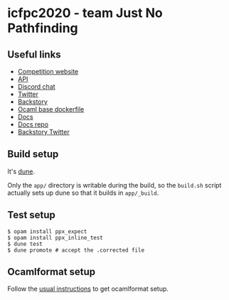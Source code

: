 # icfpc2020 - team Just No Pathfinding

## Useful links

* [Competition website](https://icfpcontest2020.github.io/)
* [API](https://icfpc2020-api.testkontur.ru/swagger/index.html)
* [Discord chat](https://discord.com/invite/xvMJbas)
* [Twitter](https://twitter.com/icfpcontest2020)
* [Backstory](https://pegovka.space/)
* [Ocaml base dockerfile](https://github.com/icfpcontest2020/dockerfiles/blob/master/dockerfiles/ocaml/Dockerfile.base)
* [Docs](https://message-from-space.readthedocs.io/en/latest/)
* [Docs repo](https://github.com/zaitsev85/message-from-space)
* [Backstory Twitter](https://twitter.com/ivanzaitsev85)

## Build setup

It's [dune](dune.build).

Only the `app/` directory is writable during the build, so the `build.sh` script
actually sets up dune so that it builds in `app/_build`.

## Test setup

```
$ opam install ppx_expect
$ opam install ppx_inline_test
$ dune test
$ dune promote # accept the .corrected file
```

## Ocamlformat setup

Follow the [usual
instructions](https://github.com/ocaml-ppx/ocamlformat#emacs-setup) to get
ocamlformat setup.
